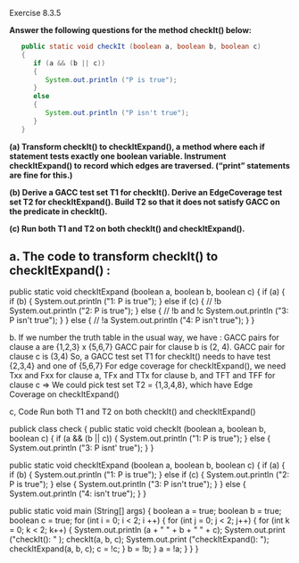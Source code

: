 Exercise 8.3.5

**Answer the following questions for the method checkIt() below:**

```java
   public static void checkIt (boolean a, boolean b, boolean c)
   {  
      if (a && (b || c))
      {
         System.out.println ("P is true");
      }
      else
      {
         System.out.println ("P isn't true");
      }
   }
```
**(a) Transform checkIt() to checkItExpand(), a method where each if statement tests exactly one boolean variable. Instrument checkItExpand() to record which edges are traversed. (“print” statements are fine for this.)**<br>

**(b) Derive a GACC test set T1 for checkIt(). Derive an EdgeCoverage test set T2 for checkItExpand(). Build T2 so that it does not satisfy GACC on the predicate in checkIt().**<br>

**(c) Run both T1 and T2 on both checkIt() and checkItExpand().**<br>

## a.  The code to transform checkIt() to checkItExpand() :

public static void checkItExpand (boolean a, boolean b, boolean c)
{
  if (a)
        {
          if (b)
          {
            System.out.println ("1: P is true");
          }
          else if (c)
          { // !b
             System.out.println ("2: P is true");
          }
          else
          { // !b and !c
             System.out.println ("3: P isn't true");
          }
         }
         else
         { // !a
            System.out.println ("4: P isn't true");
         }
}

b.  If we number the truth table in the usual way, we have : 
GACC pairs for clause a are {1,2,3} x {5,6,7}
GACC pair for clause b is (2, 4).
GACC pair for clause c is (3,4)
So, a GACC test set T1 for checkIt() needs to have test {2,3,4} and one of {5,6,7}
For edge coverage for checkItExpand(), we need Txx and Fxx for clause a, TFx and TTx for clause b, and TFT and TFF for clause c
=> We could pick test set T2 = {1,3,4,8}, which have Edge Coverage on checkItExpand()

c, Code Run both T1 and T2 on both checkIt() and checkItExpand()

publick class check
{
  public static void checkIt (boolean a, boolean b, boolean c)
  {
     if (a && (b || c))
     {
        System.out.println ("1: P is true");
     }
     else
     {
        System.out.println ("3: P isnt' true");
     }
   }

public static void checkItExpand (boolean a, boolean b, boolean c)
{
   if (a)
   {
     if (b)
     { 
       System.out.println ("1: P is true");
     }
     else if (c)
     {
       System.out.println ("2: P is true");
     }
     else
     {
       System.out.println ("3: P isn't true");
     }
   }
   else
   {
      System.out.println ("4: isn't true");
   }
}

public static void main (String[] args)
{
    boolean a = true;
    boolean b = true;
    boolean c = true;
    for (int i = 0; i < 2; i ++)
    {
      for (int j = 0; j < 2; j++)
       {
         for (int k = 0; k < 2; k++)
          {
            System.out.println (a + " " + b + " " + c);
            System.out.print ("checkIt(): " );
            checkIt(a, b, c);
            System.out.print ("checkItExpand(): ");
            checkItExpand(a, b, c);
            c = !c;
          }
          b = !b;
       }
       a = !a;
    }
}
}
